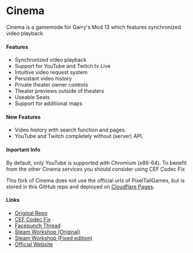 Cinema
======

Cinema is a gamemode for Garry's Mod 13 which features synchronized video playback.

#### Features ####
* Synchronized video playback
* Support for YouTube and Twitch.tv Live
* Intuitive video request system
* Persistant video history
* Private theater owner controls
* Theater previews outside of theaters
* Useable Seats
* Support for additional maps

#### New Features ####
* Video history with search function and pages.
* YouTube and Twitch completely without (server) API.

#### Inportant Info ####
By default, only YouTube is supported with Chromium (x86-64).
To benefit from the other Cinema services you should consider using CEF Codec Fix

This fork of Cinema does not use the official urls of PixelTailGames,
but is stored in this GitHub repo and deployed on [Cloudflare Pages](https://pages.cloudflare.com/).

#### Links ####
* [Original Repo](https://github.com/pixeltailgames/cinema)
* [CEF Codec Fix](https://github.com/solsticegamestudios/GModCEFCodecFix)
* [Facepunch Thread](https://www.facepunch.com/showthread.php?t=1237719)
* [Steam Workshop (Original)](https://steamcommunity.com/sharedfiles/filedetails/?id=118824086)
* [Steam Workshop (Fixed edition)](https://steamcommunity.com/sharedfiles/filedetails/?id=2419005587)
* [Official Website](https://www.pixeltailgames.com/cinema)